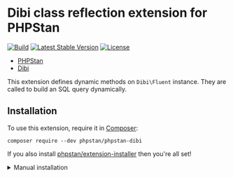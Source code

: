 # Dibi class reflection extension for PHPStan

[![Build](https://github.com/phpstan/phpstan-dibi/workflows/Build/badge.svg)](https://github.com/phpstan/phpstan-dibi/actions)
[![Latest Stable Version](https://poser.pugx.org/phpstan/phpstan-dibi/v/stable)](https://packagist.org/packages/phpstan/phpstan-dibi)
[![License](https://poser.pugx.org/phpstan/phpstan-dibi/license)](https://packagist.org/packages/phpstan/phpstan-dibi)

* [PHPStan](https://phpstan.org/)
* [Dibi](https://dibiphp.com/)

This extension defines dynamic methods on `Dibi\Fluent` instance. They are called to build an SQL query dynamically.

## Installation

To use this extension, require it in [Composer](https://getcomposer.org/):

```
composer require --dev phpstan/phpstan-dibi
```

If you also install [phpstan/extension-installer](https://github.com/phpstan/extension-installer) then you're all set!

<details>
  <summary>Manual installation</summary>

If you don't want to use `phpstan/extension-installer`, include extension.neon in your project's PHPStan config:

```
includes:
    - vendor/phpstan/phpstan-dibi/extension.neon
```
</details>
